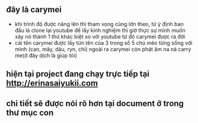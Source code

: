## đây là carymei
- khi trình độ được nâng lên thì tham vọng cũng lớn theo, từ ý định ban đầu là clone lại youtube để lấy kinh nghiệm
thì giờ thực sự mình muốn xây nó thành 1 thứ khác biệt so với youtube từ đó carymei được ra đời
- cái tên carymei được lấy từn tên của 3 trong số 5 chú mèo từng sống với mình (can, mây, dậu, ryn, chi) ngoài ra carymei còn phát âm na ná carry me(ở đây dịch là giúp tôi)
## hiện tại project đang chạy trực tiếp tại http://erinasaiyukii.com
## chi tiết sẽ được nói rõ hơn tại document ở trong thư mục con